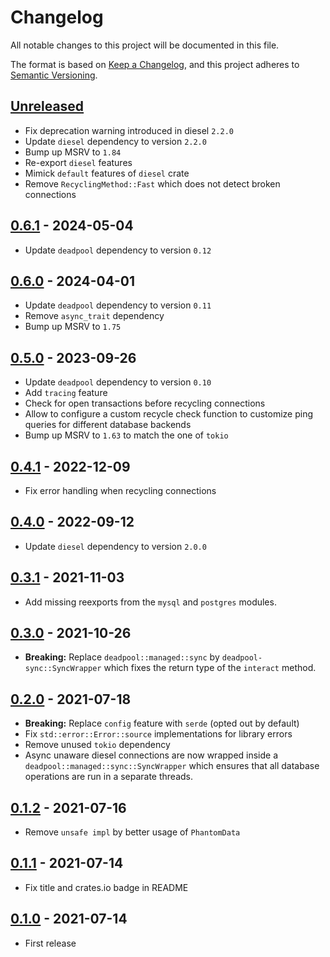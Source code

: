 # Changelog

All notable changes to this project will be documented in this file.

The format is based on [Keep a Changelog](https://keepachangelog.com/en/1.1.0/),
and this project adheres to [Semantic Versioning](https://semver.org/spec/v2.0.0.html).

<!-- next-header -->

## [Unreleased]

- Fix deprecation warning introduced in diesel `2.2.0`
- Update `diesel` dependency to version `2.2.0`
- Bump up MSRV to `1.84`
- Re-export `diesel` features
- Mimick `default` features of `diesel` crate
- Remove `RecyclingMethod::Fast` which does not detect broken connections

## [0.6.1] - 2024-05-04

- Update `deadpool` dependency to version `0.12`

## [0.6.0] - 2024-04-01

- Update `deadpool` dependency to version `0.11`
- Remove `async_trait` dependency
- Bump up MSRV to `1.75`

## [0.5.0] - 2023-09-26

- Update `deadpool` dependency to version `0.10`
- Add `tracing` feature
- Check for open transactions before recycling connections
- Allow to configure a custom recycle check function to customize ping queries for different database backends
- Bump up MSRV to `1.63` to match the one of `tokio`

## [0.4.1] - 2022-12-09

- Fix error handling when recycling connections

## [0.4.0] - 2022-09-12

- Update `diesel` dependency to version `2.0.0`

## [0.3.1] - 2021-11-03

- Add missing reexports from the `mysql` and `postgres` modules.

## [0.3.0] - 2021-10-26

- __Breaking:__ Replace `deadpool::managed::sync` by
  `deadpool-sync::SyncWrapper` which fixes the return type
  of the `interact` method.

## [0.2.0] - 2021-07-18

- __Breaking:__ Replace `config` feature with `serde` (opted out by default)
- Fix `std::error::Error::source` implementations for library errors
- Remove unused `tokio` dependency
- Async unaware diesel connections are now wrapped inside
  a `deadpool::managed::sync::SyncWrapper` which ensures that
  all database operations are run in a separate threads.

## [0.1.2] - 2021-07-16

- Remove `unsafe impl` by better usage of `PhantomData`

## [0.1.1] - 2021-07-14

- Fix title and crates.io badge in README

## [0.1.0] - 2021-07-14

- First release

<!-- next-url -->
[Unreleased]: https://github.com/deadpool-rs/deadpool/compare/deadpool-diesel-v0.6.1...HEAD
[0.6.1]: https://github.com/deadpool-rs/deadpool/compare/deadpool-diesel-v0.6.0...deadpool-diesel-v0.6.1
[0.6.0]: https://github.com/deadpool-rs/deadpool/compare/deadpool-diesel-v0.5.0...deadpool-diesel-v0.6.0
[0.5.0]: https://github.com/deadpool-rs/deadpool/compare/deadpool-diesel-v0.4.1...deadpool-diesel-v0.5.0
[0.4.1]: https://github.com/deadpool-rs/deadpool/compare/deadpool-diesel-v0.4.0...deadpool-diesel-v0.4.1
[0.4.0]: https://github.com/deadpool-rs/deadpool/compare/deadpool-diesel-v0.3.1...deadpool-diesel-v0.4.0
[0.3.1]: https://github.com/deadpool-rs/deadpool/compare/deadpool-diesel-v0.3.0...deadpool-diesel-v0.3.1
[0.3.0]: https://github.com/deadpool-rs/deadpool/compare/deadpool-diesel-v0.2.0...deadpool-diesel-v0.3.0
[0.2.0]: https://github.com/deadpool-rs/deadpool/compare/deadpool-diesel-v0.1.2...deadpool-diesel-v0.2.0
[0.1.2]: https://github.com/deadpool-rs/deadpool/compare/deadpool-diesel-v0.1.1...deadpool-diesel-v0.1.2
[0.1.1]: https://github.com/deadpool-rs/deadpool/compare/deadpool-diesel-v0.1.0...deadpool-diesel-v0.1.1
[0.1.0]: https://github.com/deadpool-rs/deadpool/releases/tag/deadpool-diesel-v0.1.0
